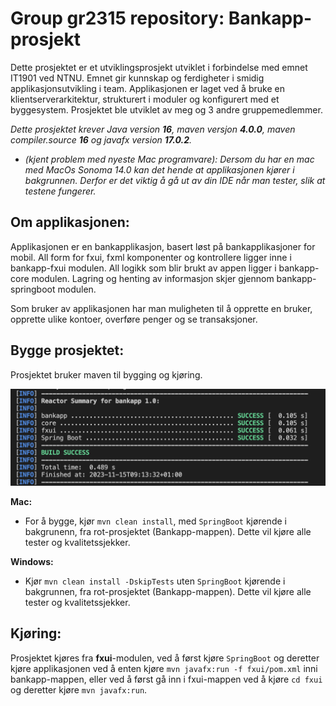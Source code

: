 # Group gr2315 repository: Bankapp-prosjekt

Dette prosjektet er et utviklingsprosjekt utviklet i forbindelse med emnet IT1901 ved NTNU. Emnet gir kunnskap og ferdigheter i smidig applikasjonsutvikling i team. Applikasjonen er laget ved å bruke en klientserverarkitektur, strukturert i moduler og konfigurert med et byggesystem. Prosjektet ble utviklet av meg og 3 andre gruppemedlemmer. 

<em>Dette prosjektet krever Java version **16**, maven versjon **4.0.0**, maven compiler.source **16** og javafx version **17.0.2**. 

- (kjent problem med nyeste Mac programvare): Dersom du har en mac med MacOs Sonoma 14.0 kan det hende at applikasjonen kjører i bakgrunnen. Derfor er det viktig å gå ut av din IDE når man tester, slik at testene fungerer. 
</em>

## Om applikasjonen:

Applikasjonen er en bankapplikasjon, basert løst på bankapplikasjoner for mobil. All form for fxui, fxml komponenter og kontrollere ligger inne i bankapp-fxui modulen. All logikk som blir brukt av appen ligger i bankapp-core modulen. Lagring og henting av informasjon skjer gjennom bankapp-springboot modulen. 

Som bruker av applikasjonen har man muligheten til å opprette en bruker, opprette ulike kontoer, overføre penger og se transaksjoner. 

## Bygge prosjektet:

Prosjektet bruker maven til bygging og kjøring. 

![](images/Skjermdump_Av_MvnInstall.png)

**Mac:**
- For å bygge, kjør `mvn clean install`, med `SpringBoot` kjørende i bakgrunenn, fra rot-prosjektet (Bankapp-mappen). Dette vil kjøre alle tester og kvalitetssjekker.
  
**Windows:**
- Kjør `mvn clean install -DskipTests` uten `SpringBoot` kjørende i bakgrunnen, fra rot-prosjektet (Bankapp-mappen). Dette vil kjøre alle tester og kvalitetssjekker.

## Kjøring:

Prosjektet kjøres fra **fxui**-modulen, ved å først kjøre `SpringBoot` og deretter kjøre applikasjonen ved å enten kjøre `mvn javafx:run -f fxui/pom.xml` inni bankapp-mappen, eller ved å først gå inn i fxui-mappen ved å kjøre `cd fxui` og deretter kjøre `mvn javafx:run`. 

